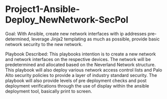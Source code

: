 # Project1-Ansible-Deploy_NewNetwork-SecPol

Goal:  With Ansible, create new network interfaces with ip addresses pre-determined, leverage Jinja2 templating as much as possible, provide basic network security to the new network.    

Playbook Described:  This playbooks intention is to create a new network and network interfaces on the respective devices. The network will be predetermined and allocated based on the Neverland Network structure. This playbook will also deploy various network access control lists and Palo Alto security policies to provide a layer of industry standard security.  The playbook will also provide levels of pre deployment checks and post deployment verifications through the use of display within the ansible deployment tool, basically print to screen.

